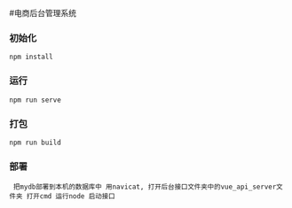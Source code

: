 #电商后台管理系统


### 初始化
```
npm install
```

### 运行
```
npm run serve
```

### 打包
```
npm run build
```

### 部署
```
 把mydb部署到本机的数据库中 用navicat, 打开后台接口文件夹中的vue_api_server文件夹 打开cmd 运行node 启动接口
```

